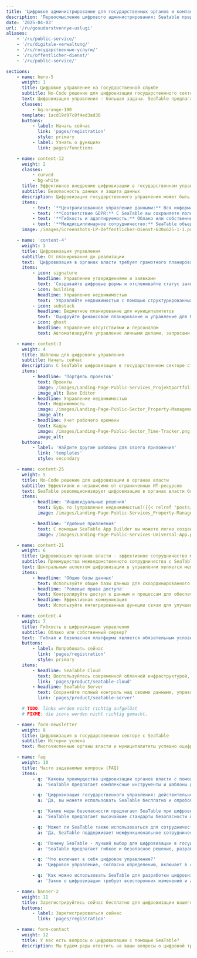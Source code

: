 ```yaml
---
title: 'Цифровое администрирование для государственных органов и компаний'
description: 'Переосмысление цифрового администрирования: Seatable предлагает гибкие и настраиваемые решения для государственных органов и компаний любого размера'
date: '2025-04-03'
url: '/ru/gosudarstvennye-uslugi'
aliases:
    - '/ru/public-service/'
    - '/ru/digitale-verwaltung/'
    - '/ru/государственные-услуги/'
    - '/ru/offentlicher-dienst/'
    - '/ru/public-service/'

sections:
    - name: hero-5
      weight: 1
      title: Цифровое управление на государственной службе
      subtitle: No-Code решение для цифровизации государственного сектора
      text: Цифровизация управления - большая задача. SeaTable предлагает гибкое и безопасное решение для этого. Администрации могут оцифровывать процессы и управлять данными в соответствии с GDPR. Выберите между облачным решением SeaTable или собственной серверной установкой. Начните цифровое управление своим ведомством прямо сейчас!
      classes:
          - bg-orange-100
      template: 1acd19d97c8f4ed3ad38
      buttons:
          - label: Начать сейчас
            link: 'pages/registration'
            style: primary
          - label: Узнать о функциях
            link: pages/functions

    - name: content-12
      weight: 2
      classes:
          - curved
          - bg-white
      title: Эффективное внедрение цифровизации в государственном управлении
      subtitle: Безопасность данных и защита данных
      description: Цифровизация государственного управления может быть сложной задачей. Будь то запросы граждан, управление недвижимостью или бюджетное планирование - с SeaTable это просто!
      items:
          - text: '**Централизованное управление данными:** Вся информация надежно в одном месте, всегда доступна.'
          - text: '**Соответствие GDPR:** С SeaTable вы сохраняете полный контроль над конфиденциальными данными. Защита данных? Готово!'
          - text: '**Гибкость и адаптируемость:** Облако или собственный сервер? Ваш выбор! Легко адаптируйте процессы с помощью Drag & Drop.'
          - text: '**Междисциплинарное сотрудничество:** SeaTable объединяет ведомства, предлагает безопасную базу данных и коммуникационную платформу.'
      image: /images/Screenshots-LP-Oeffentlicher-Dienst-630x625-1-1.png

    - name: 'content-4'
      weight: 3
      title: Цифровизация управления
      subtitle: От планирования до реализации
      text: 'Цифровизация в органах власти требует грамотного планирования и реализации. С SeaTable вы получите все инструменты, необходимые для освоения процесса цифровизации - от анализа до интеграции. Цифровизация - это не только автоматизация, но и более эффективная рабочая культура, прозрачность и близость к гражданам.'
      items:
          - icon: signature
            headline: Управление утверждениями и заявками
            text: 'Создавайте цифровые формы и отслеживайте статус заявок в режиме реального времени.'
          - icon: building
            headline: Управление недвижимостью
            text: 'Управляйте недвижимостью с помощью структурированных и настраиваемых баз данных.'
          - icon: substack
            headline: Бюджетное планирование для муниципалитетов
            text: 'Оцифруйте финансовое планирование и управление для более эффективного бюджетного планирования.'
          - icon: ghost
            headline: Управление отсутствиями и персоналом
            text: Автоматизируйте управление личными делами, запросами на отпуск и отсутствиями для повышения эффективности.

    - name: content-3
      weight: 4
      title: Шаблоны для цифрового управления
      subtitle: Начать сейчас
      description: С SeaTable цифровизация в государственном секторе становится возможностью не только оцифровать процессы, но и сделать их эффективными и оптимизировать. Импортируйте готовые шаблоны в свою учетную запись SeaTable всего одним щелчком мыши.
      items:
          - headline: 'Портфель проектов'
            text: Проекты
            image: /images/Landing-Page-Public-Services_Projektportfolio.png
            image_alt: Base Editor
          - headline: Управление недвижимостью
            text: Недвижимость
            image: /images/Landing-Page-Public-Sector_Property-Management_Template.png
            image_alt:
          - headline: Учет рабочего времени
            text: Кадры
            image: /images/Landing-Page-Public-Sector_Time-Tracker.png
            image_alt:
      buttons:
          - label: 'Найдите другие шаблоны для своего приложения'
            link: 'templates'
            style: secondary

    - name: content-25
      weight: 5
      title: No-Code решение для цифровизации в органах власти
      subtitle: Эффективно и независимо от ограниченных ИТ-ресурсов
      text: SeaTable революционизирует цифровизацию в органах власти благодаря своему удобному решению no-code. Сложные процессы можно легко отобразить без знания программирования. Идеально подходит для органов власти, где ИТ-мощности часто ограничены. С помощью интерфейса перетаскивания вы можете быстро и легко оцифровать административные процессы.
      items:
          - headline: 'Индивидуальные решения'
            text: Будь то [управление недвижимостью]({{< relref "posts/20250318-liegenschaftsverwaltung" >}}), **бюджетное планирование** или запросы граждан - возможности разнообразны. SeaTable легко интегрируется в существующие структуры и упрощает цифровизацию без больших ИТ-затрат.
            image: /images/Landing-Page-Public-Services_Property-Management.png

          - headline: 'Удобные приложения'
            text: С помощью SeaTable App Builder вы можете легко создавать удобные приложения. Сотрудники быстро осваиваются, что повышает признание и делает цифровизацию более эффективной. Оптимизируйте свои административные процессы и соответствуйте современным требованиям.
            image: /images/Landing-Page-Public-Services-Universal-App.png

    - name: content-21
      weight: 6
      title: Цифровизация органов власти - эффективное сотрудничество между ведомствами
      subtitle: Преимущества межведомственного сотрудничества с SeaTable
      text: Центральным аспектом цифровизации в управлении является межведомственное сотрудничество между различными органами власти. SeaTable обеспечивает бесшовную интеграцию и коммуникацию между различными отделами и ведомствами, **не ставя под угрозу безопасность и конфиденциальность данных**, то есть цифровизация вплоть до муниципалитетов.
      items:
          - headline: 'Общие базы данных'
            text: Используйте общие базы данных для скоординированного сотрудничества и ускоренных процессов.
          - headline: 'Ролевые права доступа'
            text: Контролируйте доступ к данным и процессам для обеспечения безопасности данных.
          - headline: Эффективная коммуникация
            text: Используйте интегрированные функции связи для улучшения сотрудничества и ускорения процессов принятия решений.

    - name: content-4
      weight: 7
      title: Гибкость в цифровизации управления
      subtitle: Облако или собственный сервер?
      text: 'Гибкая и безопасная платформа является обязательным условием для цифровизации управления. С SeaTable у вас есть выбор: используйте наше облачное решение или установите его прямо на свой сервер. Оба варианта гарантируют максимальную безопасность и адаптируемость для удовлетворения ваших конкретных требований.'
      buttons:
          - label: Попробовать сейчас
            link: 'pages/registration'
            style: primary
      items:
          - headline: SeaTable Cloud
            text: Воспользуйтесь современной облачной инфраструктурой, которая обеспечивает быструю реализацию и легкую масштабируемость. Идеально подходит для органов власти, которые хотят быстро продвинуть свою цифровизацию в муниципалитетах.
            link: 'pages/product/seatable-cloud'
          - headline: SeaTable Server
            text: Сохраняйте полный контроль над своими данными, управляя SeaTable на собственных серверах - идеально подходит для учреждений со строгими требованиями к защите данных для безопасного внедрения цифровизации государственных администраций.
            link: 'pages/product/seatable-server'

      # TODO: links werden nicht richtig aufgelöst
      # FIXME: die icons werden nicht richtig gemacht.

    - name: form-newsletter
      weight: 8
      title: Цифровизация в государственном секторе с SeaTable
      subtitle: Истории успеха
      text: Многочисленные органы власти и муниципалитеты успешно оцифрованы с помощью SeaTable. Цифровизация государственного управления повышает эффективность, прозрачность и близость к гражданам. Откройте для себя наши истории успеха и узнайте, как ваша администрация может извлечь выгоду!

    - name: faq
      weight: 10
      title: Часто задаваемые вопросы (FAQ)
      items:
          - q: 'Каковы преимущества цифровизации органов власти с помощью SeaTable?'
            a: 'SeaTable предлагает комплексные инструменты и шаблоны для цифровизации ваших административных процессов. Вы можете эффективно и в соответствии с GDPR управлять цифровыми заявками, утверждениями, личными делами, бюджетным планированием и многим другим. Платформа является гибкой и может использоваться как в качестве облачного решения, так и локально.'

          - q: 'Цифровизация государственного управления: действительно ли SeaTable можно использовать бесплатно?'
            a: 'Да, вы можете использовать SeaTable бесплатно и опробовать основные функции платформы для цифровизации управления или цифровизации муниципалитетов без ввода данных кредитной карты. Для расширенных функций и большего объема хранилища доступны экономичные премиум-версии.'

          - q: 'Какие меры безопасности предлагает SeaTable при цифровизации в управлении?'
            a: 'SeaTable предлагает высочайшие стандарты безопасности и среду, соответствующую GDPR, как для облачных, так и для локальных решений. Все данные хранятся в сертифицированных немецких центрах обработки данных швейцарского провайдера, и существуют широкие возможности для управления правами доступа и протоколирования доступа к данным.'

          - q: 'Может ли SeaTable также использоваться для сотрудничества между несколькими органами власти?'
            a: 'Да, SeaTable поддерживает межфункциональное сотрудничество между различными органами власти, предоставляя общие базы данных, ролевые права доступа и эффективные возможности связи. Это позволяет различным органам власти безопасно и эффективно сотрудничать.'

          - q: 'Почему SeaTable - лучший выбор для цифровизации в государственном секторе?'
            a: 'SeaTable предлагает гибкое и безопасное решение, разработанное специально для цифровизации в органах власти. Платформа позволяет полностью настроить цифровые процессы в соответствии с конкретными требованиями вашего ведомства и предлагает как облачные, так и локальные варианты для максимального контроля и безопасности.'

          - q: 'Что включает в себя цифровое управление?'
            a: 'Цифровое управление, согласно определению, включает в себя полную цифровизацию и оптимизацию всех процессов внутри органа власти или административной единицы. Цель состоит в том, чтобы достичь большей эффективности, прозрачности и безопасности с помощью цифровых инструментов и технологий. Благодаря цифровому управлению можно быстрее обрабатывать запросы граждан, безопасно управлять данными и упростить общение между различными отделами и ведомствами. SeaTable предлагает гибкое решение No Code для этого, которое адаптируется к конкретным требованиям цифровизации органов власти. Цифровизация управления выходит за рамки простого преобразования бумаги в цифровые документы. Речь идет об автоматизации процессов, обеспечении безопасности данных и повышении эффективности рабочих процессов в рамках цифрового управления. SeaTable разработан, чтобы сделать путь к цифровизации в государственном секторе максимально простым и эффективным. Наша платформа No Code предлагает не только функции для управления данными, но и для оптимизации процессов и сотрудничества между различными отделами и ведомствами, то есть для цифрового управления во всех официальных инстанциях.'

          - q: 'Как можно использовать SeaTable для разработки цифровизации органов власти?'
            a: 'Закон о цифровизации требует всесторонних изменений и адаптаций в цифровом управлении. SeaTable помогает вам соответствовать этим требованиям, предлагая гибкое и комплексное решение для цифровизации в государственном секторе. Будь то электронное правительство, государственное управление, цифровизация органов власти или оптимизация процессов на государственной службе - SeaTable предлагает функции, необходимые для успешного цифрового управления.'

    - name: banner-2
      weight: 11
      title: Зарегистрируйтесь сейчас бесплатно для цифровизации вашего управления
      buttons:
          - label: Зарегистрироваться сейчас
            link: 'pages/registration'

    - name: form-contact
      weight: 12
      title: У вас есть вопросы о цифровизации с помощью SeaTable?
      description: Мы будем рады ответить на ваши вопросы о цифровой трансформации государственного управления с помощью SeaTable. Свяжитесь с нами, чтобы узнать больше о том, как SeaTable может сделать ваши процессы более эффективными и безопасными.
---
```


